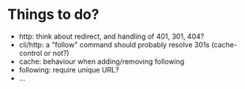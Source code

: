
# Things to do?

* http: think about redirect, and handling of 401, 301, 404?
* cli/http: a "follow" command should probably resolve 301s (cache-control or not?)
* cache: behaviour when adding/removing following
* following: require unique URL?
* ...
